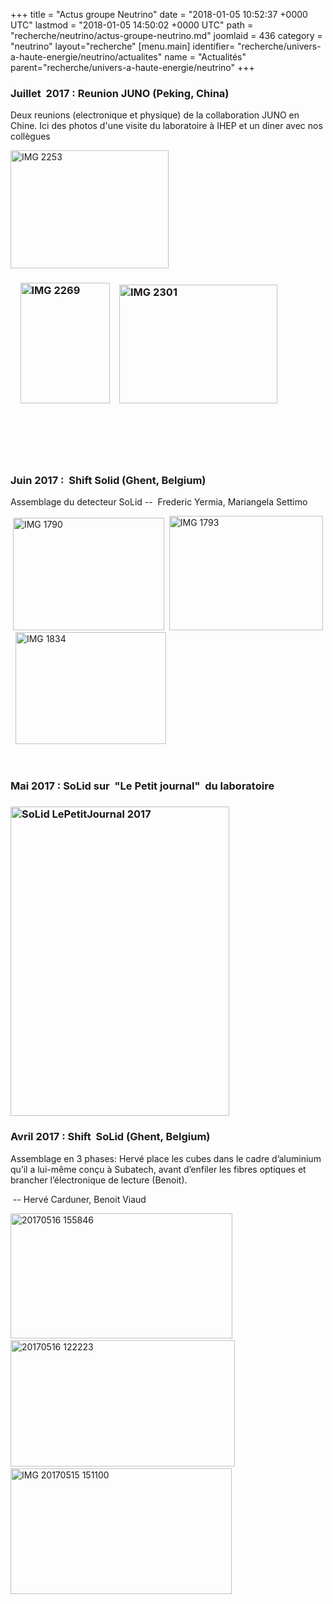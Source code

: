 +++
title = "Actus groupe Neutrino"
date = "2018-01-05 10:52:37 +0000 UTC"
lastmod = "2018-01-05 14:50:02 +0000 UTC"
path = "recherche/neutrino/actus-groupe-neutrino.md"
joomlaid = 436
category = "neutrino"
layout="recherche"
[menu.main]
  identifier= "recherche/univers-a-haute-energie/neutrino/actualites"
  name = "Actualités"
  parent="recherche/univers-a-haute-energie/neutrino"
+++
<h3>Juillet  2017 : Reunion JUNO (Peking, China)</h3>
<p>Deux reunions (electronique et physique) de la collaboration JUNO en Chine. Ici des photos d'une visite du laboratoire à IHEP et un diner avec nos collègues  </p>
<p><img src="images/Recherche/neutrino/JUNO/gallery/July2017/IMG_2253.JPG" alt="IMG 2253" width="253" height="189" title="Large PMT (20") of the JUNO experiment "/></p>
<h3>    <img src="images/Recherche/neutrino/JUNO/gallery/July2017/IMG_2269.jpg" alt="IMG 2269" width="143" height="193" title="Dark room for the test of the Large PMT"/>    <img src="images/Recherche/neutrino/JUNO/gallery/July2017/IMG_2301.jpg" alt="IMG 2301" width="253" height="190" title="Enjoying a good dinner with some colleagues "/></h3>
<h3> </h3>
<h3> </h3>
<h3>Juin 2017 :  Shift Solid (Ghent, Belgium)</h3>
<p>Assemblage du detecteur SoLid --  Frederic Yermia, Mariangela Settimo</p>
<p> <img src="images/Recherche/neutrino/Solid/gallery_/ShiftGhent2/IMG_1790.jpg" alt="IMG 1790" width="242" height="180" title="Scanning the cubes for the plane assembly "/>  <img src="images/Recherche/neutrino/Solid/gallery_/ShiftGhent2/IMG_1793.jpg" alt="IMG 1793" width="246" height="183" title="One plane with all cubes in place "/>  <img src="images/Recherche/neutrino/Solid/gallery_/ShiftGhent2/IMG_1834.jpg" alt="IMG 1834" width="241" height="179" title="Cubes washed before covering them with the tyvek"/></p>
<p> </p>
<h3>Mai 2017 : SoLid sur  "Le Petit journal"  du laboratoire</h3>
<h3><img src="images/Recherche/neutrino/Solid/gallery_/SoLid_LePetitJournal_2017.jpg" alt="SoLid LePetitJournal 2017" width="350" height="495"/></h3>
<h3>Avril 2017 : Shift  SoLid (Ghent, Belgium) </h3>
<div title="Page 1">
<div>
<div>
<p>Assemblage en 3 phases: Hervé place les cubes dans le cadre d’aluminium qu’il a lui-même conçu à Subatech, avant d’enfiler les fibres optiques et brancher l’électronique de lecture (Benoit). </p>
</div>
</div>
</div>
<p> -- Hervé Carduner, Benoit Viaud </p>
<p><img src="images/Recherche/neutrino/Solid/gallery_/ShiftGhent1/20170516_155846.jpg" alt="20170516 155846" width="355" height="200" title="Assembling one of the SoLid planes with 256 cubes "/>  <img src="images/Recherche/neutrino/Solid/gallery_/ShiftGhent1/20170516_122223.jpg" alt="20170516 122223" width="359" height="202" title="Inserting the optical fibers "/>  <img src="images/Recherche/neutrino/Solid/gallery_/ShiftGhent1/IMG_20170515_151100.jpg" alt="IMG 20170515 151100" width="354" height="201" title="Connecting the electronics"/></p>